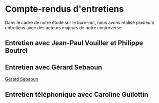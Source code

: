 # Compte-rendus d'entretiens 

Dans le cadre de notre étude sur le burn-out, nous avons réalisé plusieurs entretiens avec des acteurs majeurs de notre controverse. 

## Entretien avec Jean-Paul Vouiller et Philippe Boutrel 

## Entretien avec Gérard Sebaoun 

<A HREF="GerardSebaoun.pdf">Gérard Sebaoun</A> 

## Entretien téléphonique avec Caroline Guilottin 

## 
